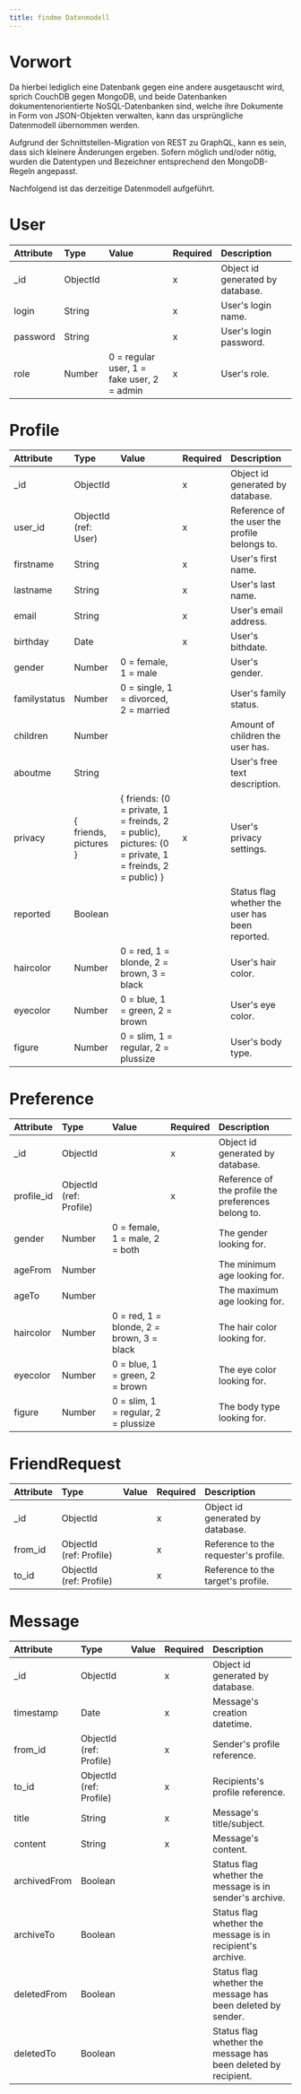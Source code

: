 ```yaml
---
title: findme Datenmodell
---
```


# Vorwort

Da hierbei lediglich eine Datenbank gegen eine andere ausgetauscht wird,
sprich CouchDB gegen MongoDB,
und beide Datenbanken dokumentenorientierte NoSQL-Datenbanken sind,
welche ihre Dokumente in Form von JSON-Objekten verwalten,
kann das ursprüngliche Datenmodell übernommen werden.

Aufgrund der Schnittstellen-Migration von REST zu GraphQL,
kann es sein,
dass sich kleinere Änderungen ergeben.
Sofern möglich und/oder nötig,
wurden die Datentypen und Bezeichner entsprechend den MongoDB-Regeln angepasst.

Nachfolgend ist das derzeitige Datenmodell aufgeführt.

# User

| Attribute | Type     | Value                                      | Required | Description                      |
|:----------|:---------|:-------------------------------------------|:---------|:---------------------------------|
| \_id      | ObjectId |                                            | x        | Object id generated by database. |
| login     | String   |                                            | x        | User's login name.               |
| password  | String   |                                            | x        | User's login password.           |
| role      | Number   | 0 = regular user, 1 = fake user, 2 = admin | x        | User's role.                     |

# Profile

| Attribute    | Type                  | Value                                                                                                 | Required | Description                                     |
|:-------------|:----------------------|:------------------------------------------------------------------------------------------------------|:---------|:------------------------------------------------|
| \_id         | ObjectId              |                                                                                                       | x        | Object id generated by database.                |
| user\_id     | ObjectId (ref: User)  |                                                                                                       | x        | Reference of the user the profile belongs to.   |
| firstname    | String                |                                                                                                       | x        | User's first name.                              |
| lastname     | String                |                                                                                                       | x        | User's last name.                               |
| email        | String                |                                                                                                       | x        | User's email address.                           |
| birthday     | Date                  |                                                                                                       | x        | User's bithdate.                                |
| gender       | Number                | 0 = female, 1 = male                                                                                  |          | User's gender.                                  |
| familystatus | Number                | 0 = single, 1 = divorced, 2 = married                                                                 |          | User's family status.                           |
| children     | Number                |                                                                                                       |          | Amount of children the user has.                |
| aboutme      | String                |                                                                                                       |          | User's free text description.                   |
| privacy      | { friends, pictures } | { friends: (0 = private, 1 = freinds, 2 = public), pictures: (0 = private, 1 = freinds, 2 = public) } | x        | User's privacy settings.                        |
| reported     | Boolean               |                                                                                                       |          | Status flag whether the user has been reported. |
| haircolor    | Number                | 0 = red, 1 = blonde, 2 = brown, 3 = black                                                             |          | User's hair color.                              |
| eyecolor     | Number                | 0 = blue, 1 = green, 2 = brown                                                                        |          | User's eye color.                               |
| figure       | Number                | 0 = slim, 1 = regular, 2 = plussize                                                                   |          | User's body type.                               |

# Preference

| Attribute   | Type                    | Value                                     | Required | Description                                         |
|:------------|:------------------------|:------------------------------------------|:---------|:----------------------------------------------------|
| \_id        | ObjectId                |                                           | x        | Object id generated by database.                    |
| profile\_id | ObjectId (ref: Profile) |                                           | x        | Reference of the profile the preferences belong to. |
| gender      | Number                  | 0 = female, 1 = male, 2 = both            |          | The gender looking for.                             |
| ageFrom     | Number                  |                                           |          | The minimum age looking for.                        |
| ageTo       | Number                  |                                           |          | The maximum age looking for.                        |
| haircolor   | Number                  | 0 = red, 1 = blonde, 2 = brown, 3 = black |          | The hair color looking for.                         |
| eyecolor    | Number                  | 0 = blue, 1 = green, 2 = brown            |          | The eye color looking for.                          |
| figure      | Number                  | 0 = slim, 1 = regular, 2 = plussize       |          | The body type looking for.                          |

# FriendRequest

| Attribute | Type                    | Value | Required | Description                           |
|:----------|:------------------------|:------|:---------|:--------------------------------------|
| \_id      | ObjectId                |       | x        | Object id generated by database.      |
| from\_id  | ObjectId (ref: Profile) |       | x        | Reference to the requester's profile. |
| to\_id    | ObjectId (ref: Profile) |       | x        | Reference to the target's profile.    |

# Message

| Attribute    | Type                    | Value | Required | Description                                                    |
|:-------------|:------------------------|:------|:---------|:---------------------------------------------------------------|
| \_id         | ObjectId                |       | x        | Object id generated by database.                               |
| timestamp    | Date                    |       | x        | Message's creation datetime.                                   |
| from\_id     | ObjectId (ref: Profile) |       | x        | Sender's profile reference.                                    |
| to\_id       | ObjectId (ref: Profile) |       | x        | Recipients's profile reference.                                |
| title        | String                  |       | x        | Message's title/subject.                                       |
| content      | String                  |       | x        | Message's content.                                             |
| archivedFrom | Boolean                 |       |          | Status flag whether the message is in sender's archive.        |
| archiveTo    | Boolean                 |       |          | Status flag whether the message is in recipient's archive.     |
| deletedFrom  | Boolean                 |       |          | Status flag whether the message has been deleted by sender.    |
| deletedTo    | Boolean                 |       |          | Status flag whether the message has been deleted by recipient. |
